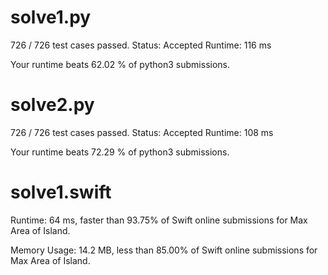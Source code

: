 # solve1.py

726 / 726 test cases passed.
Status: Accepted
Runtime: 116 ms

Your runtime beats 62.02 % of python3 submissions.

# solve2.py

726 / 726 test cases passed.
Status: Accepted
Runtime: 108 ms

Your runtime beats 72.29 % of python3 submissions.

# solve1.swift

Runtime: 64 ms, faster than 93.75% of Swift online submissions for Max Area of Island.

Memory Usage: 14.2 MB, less than 85.00% of Swift online submissions for Max Area of Island.
